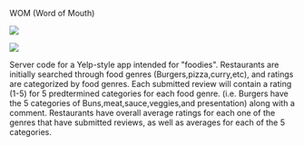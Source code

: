 WOM (Word of Mouth)


<img src="https://travis-ci.org/taiga418/Counter-with-travis.svg?branch=newBranch"></img>

<img src="https://david-dm.org/taiga418/wom_backend.png"></img>

Server code for a Yelp-style app intended for "foodies". Restaurants are initially searched through food genres (Burgers,pizza,curry,etc), and ratings are categorized by food genres. Each submitted review will contain a rating (1-5) for 5 predtermined categories for each food genre. (i.e. Burgers have the 5 categories of Buns,meat,sauce,veggies,and presentation) along with a comment. Restaurants have overall average ratings for each one of the genres that have submitted reviews, as well as averages for each of the 5 categories.